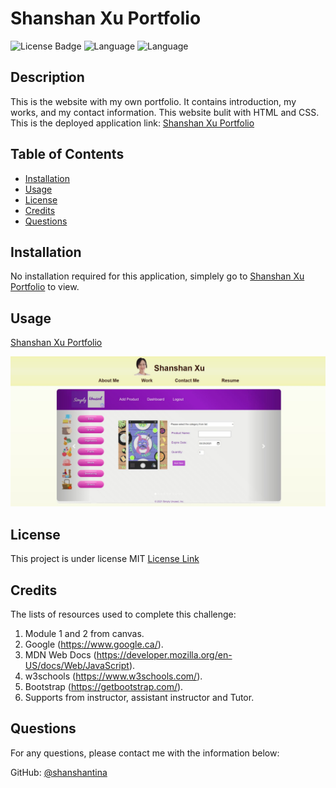 # Shanshan Xu Portfolio

![License Badge](https://img.shields.io/badge/License-MIT-brightgreen.svg) ![Language](https://img.shields.io/github/languages/count/shanshantina/shanshanxu.portfolio?style=plastic&logo=appveyor&color=ff69b4) ![Language](https://img.shields.io/github/languages/top/shanshantina/shanshanxu.portfolio?style=flat&logo=appveyor&color=blueviolet)

## Description
This is the website with my own portfolio. It contains introduction, my works, and my contact information. This website bulit with HTML and CSS.
This is the deployed application link: [Shanshan Xu Portfolio](https://shanshantina.github.io/shanshanxu.portfolio/)

## Table of Contents
* [Installation](#installation)
* [Usage](#usage)
* [License](#license)
* [Credits](#credits)
* [Questions](#questions)

## Installation
No installation required for this application, simplely go to [Shanshan Xu Portfolio](https://shanshantina.github.io/shanshanxu.portfolio/) to view.

## Usage

[Shanshan Xu Portfolio](https://shanshantina.github.io/shanshanxu.portfolio/)

![demo](/assets/images/homepage.JPG)

## License
  
This project is under license MIT [License Link](https://choosealicense.com/licenses/)

## Credits
The lists of resources used to complete this challenge: 
1. Module 1 and 2 from canvas. 
2. Google (https://www.google.ca/).
3. MDN Web Docs (https://developer.mozilla.org/en-US/docs/Web/JavaScript).
4. w3schools (https://www.w3schools.com/).
5. Bootstrap (https://getbootstrap.com/).
6. Supports from instructor, assistant instructor and Tutor.

## Questions

For any questions, please contact me with the information below:

GitHub: [@shanshantina](https://github.com/shanshantina)
